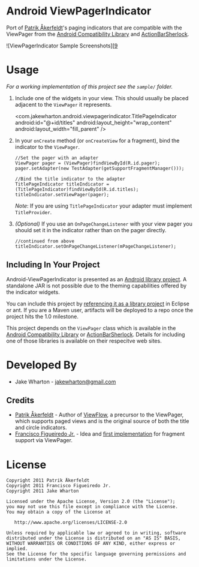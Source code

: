 Android ViewPagerIndicator
==========================

Port of [Patrik Åkerfeldt][1]'s paging indicators that are compatible with the
ViewPager from the [Android Compatibility Library][2] and
[ActionBarSherlock][3].

![ViewPagerIndicator Sample Screenshots][[9]




Usage
=====

*For a working implementation of this project see the `sample/` folder.*

  1. Include one of the widgets in your view. This should usually be placed
     adjacent to the `ViewPager` it represents.

        <com.jakewharton.android.viewpagerindicator.TitlePageIndicator
            android:id="@+id/titles"
            android:layout_height="wrap_content"
            android:layout_width="fill_parent" />

  2. In your `onCreate` method (or `onCreateView` for a fragment), bind the
     indicator to the `ViewPager`.

         //Set the pager with an adapter
         ViewPager pager = (ViewPager)findViewById(R.id.pager);
         pager.setAdapter(new TestAdapter(getSupportFragmentManager()));

         //Bind the title indicator to the adapter
         TitlePageIndicator titleIndicator = (TitlePageIndicator)findViewById(R.id.titles);
         titleIndicator.setViewPager(pager);

     *Note*: If you are using `TitlePageIndicator` your adapter must implement
     `TitleProvider`.

  3. *(Optional)* If you use an `OnPageChangeListener` with your view pager
     you should set it in the indicator rather than on the pager directly.

         //continued from above
         titleIndicator.setOnPageChangeListener(mPageChangeListener);


Including In Your Project
-------------------------

Android-ViewPagerIndicator is presented as an [Android library project][7]. A
standalone JAR is not possible due to the theming capabilities offered by the
indicator widgets.

You can include this project by [referencing it as a library project][8] in
Eclipse or ant. If you are a Maven user, artifacts will be deployed to a repo
once the project hits the 1.0 milestone.

This project depends on the `ViewPager` class which is available in the
[Android Compatibility Library][2] or [ActionBarSherlock][3]. Details for
including one of those libraries is available on their respecitve web sites.




Developed By
============

 * Jake Wharton - <jakewharton@gmail.com>


Credits
-------

 * [Patrik Åkerfeldt][1] - Author of [ViewFlow][4], a precursor to the ViewPager,
   which supports paged views and is the original source of both the title
   and circle indicators.
 * [Francisco Figueiredo Jr.][5] - Idea and [first implementation][6] for
   fragment support via ViewPager.




License
=======

    Copyright 2011 Patrik Åkerfeldt
    Copyright 2011 Francisco Figueiredo Jr.
    Copyright 2011 Jake Wharton

    Licensed under the Apache License, Version 2.0 (the "License");
    you may not use this file except in compliance with the License.
    You may obtain a copy of the License at

       http://www.apache.org/licenses/LICENSE-2.0

    Unless required by applicable law or agreed to in writing, software
    distributed under the License is distributed on an "AS IS" BASIS,
    WITHOUT WARRANTIES OR CONDITIONS OF ANY KIND, either express or implied.
    See the License for the specific language governing permissions and
    limitations under the License.






 [1]: https://github.com/pakerfeldt
 [2]: http://developer.android.com/sdk/compatibility-library.html
 [3]: http://actionbarsherlock.com
 [4]: https://github.com/pakerfeldt/android-viewflow
 [5]: https://github.com/franciscojunior
 [6]: https://gist.github.com/1122947
 [7]: http://developer.android.com/guide/developing/projects/projects-eclipse.html
 [8]: http://developer.android.com/guide/developing/projects/projects-eclipse.html#ReferencingLibraryProject
 [9]: https://raw.github.com/JakeWharton/Android-ViewPagerIndicator/master/sample/screens.png
